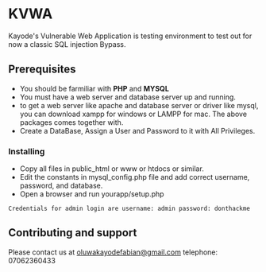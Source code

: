 # KVWA

Kayode's Vulnerable Web Application is testing environment to test out for now a classic SQL injection Bypass.

## Prerequisites

- You should be farmiliar with **PHP** and **MYSQL**
- You must have a web server and database server up and running.
- to get a web server like apache and database server or driver like mysql, you can download xampp for windows or LAMPP for mac. The above packages comes together with.
- Create a DataBase, Assign a User and Password to it with All Privileges.

### Installing

- Copy all files in public_html or www or htdocs or similar.
- Edit the constants in mysql_config.php file and add correct username, password, and database.
- Open a browser and run yourapp/setup.php

```
Credentials for admin login are username: admin password: donthackme
```

## Contributing and support

Please contact us at oluwakayodefabian@gmail.com
telephone: 07062360433

